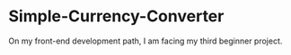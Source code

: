# Simple-Currency-Converter
On my front-end development path, I am facing my third beginner project.
